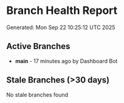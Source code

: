 # Branch Health Report
Generated: Mon Sep 22 10:25:12 UTC 2025

## Active Branches
- **main** - 17 minutes ago by Dashboard Bot

## Stale Branches (>30 days)
No stale branches found
